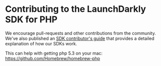 Contributing to the LaunchDarkly SDK for PHP
================================================

We encourage pull-requests and other contributions from the community. We've also published an [SDK contributor's guide](http://docs.launchdarkly.com/v1.0/docs/sdk-contributors-guide) that provides a detailed explanation of how our SDKs work.


This can help with getting php 5.3 on your mac: https://github.com/Homebrew/homebrew-php